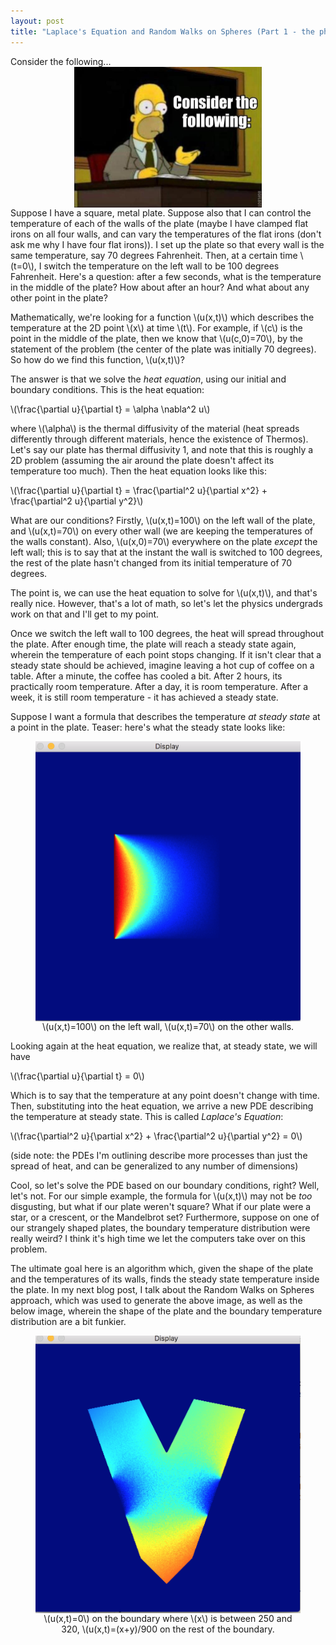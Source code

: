 ```yaml
---
layout: post
title: "Laplace's Equation and Random Walks on Spheres (Part 1 - the physics)"
---
```


<script type="text/javascript"
    src="http://cdn.mathjax.org/mathjax/latest/MathJax.js?config=TeX-AMS-MML_HTMLorMML">
</script>

Consider the following...
<img style="margin:0px auto;display:block;width:300px;" src="/images/kak/consider.jpg" />
Suppose I have a square, metal plate. Suppose also that I can control the temperature of each of the walls of the plate (maybe I have clamped flat irons on all four walls, and can vary the temperatures of the flat irons (don't ask me why I have four flat irons)). I set up the plate so that every wall is the same temperature, say 70 degrees Fahrenheit. Then, at a certain time \\(t=0\\), I switch the temperature on the left wall to be 100 degrees Fahrenheit. Here's a question: after a few seconds, what is the temperature in the middle of the plate? How about after an hour? And what about any other point in the plate?

Mathematically, we're looking for a function \\(u(x,t)\\) which describes the temperature at the 2D point \\(x\\) at time \\(t\\). For example, if \\(c\\) is the point in the middle of the plate, then we know that \\(u(c,0)=70\\), by the statement of the problem (the center of the plate was initially 70 degrees). So how do we find this function, \\(u(x,t)\\)?

The answer is that we solve the *heat equation*, using our initial and boundary conditions. This is the heat equation:

\\(\frac{\partial u}{\partial t} = \alpha \nabla^2 u\\)

where \\(\alpha\\) is the thermal diffusivity of the material (heat spreads differently through different materials, hence the existence of Thermos). Let's say our plate has thermal diffusivity 1, and note that this is roughly a 2D problem (assuming the air around the plate doesn't affect its temperature too much). Then the heat equation looks like this:

\\(\frac{\partial u}{\partial t} = \frac{\partial^2 u}{\partial x^2} + \frac{\partial^2 u}{\partial y^2}\\)

What are our conditions? Firstly, \\(u(x,t)=100\\) on the left wall of the plate, and \\(u(x,t)=70\\) on every other wall (we are keeping the temperatures of the walls constant). Also, \\(u(x,0)=70\\) everywhere on the plate *except* the left wall; this is to say that at the instant the wall is switched to 100 degrees, the rest of the plate hasn't changed from its initial temperature of 70 degrees.

The point is, we can use the heat equation to solve for \\(u(x,t)\\), and that's really nice. However, that's a lot of math, so let's let the physics undergrads work on that and I'll get to my point. 

Once we switch the left wall to 100 degrees, the heat will spread throughout the plate. After enough time, the plate will reach a steady state again, wherein the temperature of each point stops changing. If it isn't clear that a steady state should be achieved, imagine leaving a hot cup of coffee on a table. After a minute, the coffee has cooled a bit. After 2 hours, its practically room temperature. After a day, it is room temperature. After a week, it is still room temperature - it has achieved a steady state. 

Suppose I want a formula that describes the temperature *at steady state* at a point in the plate. Teaser: here's what the steady state looks like:
<figure>
<a href="/images/kak/square1.png">
<img style="margin:0px auto;display:block;width:600px;" src="/images/kak/square1.png" />
</a>
<figcaption style="text-align:center" >\(u(x,t)=100\) on the left wall,  \(u(x,t)=70\) on the other walls.</figcaption>
</figure>


Looking again at the heat equation, we realize that, at steady state, we will have 

\\(\frac{\partial u}{\partial t} = 0\\)

Which is to say that the temperature at any point doesn't change with time. Then, substituting into the heat equation, we arrive a new PDE describing the temperature at steady state. This is called *Laplace's Equation*:

\\(\frac{\partial^2 u}{\partial x^2} + \frac{\partial^2 u}{\partial y^2} = 0\\)

(side note: the PDEs I'm outlining describe more processes than just the spread of heat, and can be generalized to any number of dimensions)

Cool, so let's solve the PDE  based on our boundary conditions, right? Well, let's not. For our simple example, the formula for \\(u(x,t)\\) may not be *too* disgusting, but what if our plate weren't square? What if our plate were a star, or a crescent, or the Mandelbrot set? Furthermore, suppose on one of our strangely shaped plates, the boundary temperature distribution were really weird? I think it's high time we let the computers take over on this problem. 

The ultimate goal here is an algorithm which, given the shape of the plate and the temperatures of its walls, finds the steady state temperature inside the plate. In my next blog post, I talk about the Random Walks on Spheres approach, which was used to generate the above image, as well as the below image, wherein the shape of the plate and the boundary temperature distribution are a bit funkier.


<figure>
<a href="/images/kak/v.png">
<img style="margin:0px auto;display:block;width:600px;" src="/images/kak/v.png" />
</a>
<figcaption style="text-align:center" >\(u(x,t)=0\) on the boundary where \(x\) is between 250 and 320,  \(u(x,t)=(x+y)/900 on the rest of the boundary.</figcaption>
</figure>


